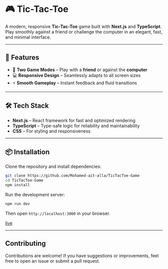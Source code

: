 # 🎮 Tic-Tac-Toe

A modern, responsive **Tic-Tac-Toe** game built with **Next.js** and **TypeScript**.  
Play smoothly against a friend or challenge the computer in an elegant, fast, and minimal interface.

---

## 🚀 Features

- 🧩 **Two Game Modes** – Play with a **friend** or against the **computer**  
- 💻 **Responsive Design** – Seamlessly adapts to all screen sizes  
- ⚡ **Smooth Gameplay** – Instant feedback and fluid transitions   

---

## 🛠️ Tech Stack

- **Next.js** – React framework for fast and optimized rendering  
- **TypeScript** – Type-safe logic for reliability and maintainability  
- **CSS** – For styling and responsiveness  

---

## 📦 Installation

Clone the repository and install dependencies:

```bash
git clone https://github.com/Mohamed-ait-alla/TicTacToe-Game
cd TicTacToe-Game
npm install
```
Run the development server:
```bash
npm run dev
```
Then open `http://localhost:3000` in your browser.

[live](https://mohamed-ait-alla.github.io/TicTacToe-Game/)

---

## Contributing
Contributions are welcome! If you have suggestions or improvements, feel free to open an issue or submit a pull request.
